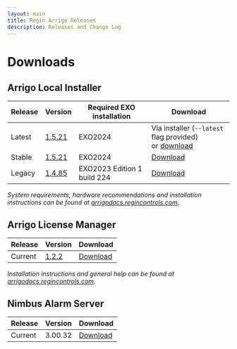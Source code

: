 ```yaml
---
layout: main
title: Regin Arrigo Releases
description: Releases and Change Log
---
```


# Downloads

## Arrigo Local Installer

| Release  | Version                                      | Required EXO installation | Download |
| -------- | -------------------------------------------- | ------------------------- | --------    |
| Latest   | [1.5.21](./arrigolocalinstaller.html#1521) | EXO2024 | Via installer (`--latest` flag provided)<br />or [download](https://arrigoartifacts.blob.core.windows.net/arrigo/latest/ArrigoLocalInstaller-EXO2024-1.5.21.exe?sp=r&st=2024-12-20T09:22:31Z&se=2025-12-20T17:22:31Z&spr=https&sv=2022-11-02&sr=b&sig=N1vIBR9%2BfKGgUH42L20U3tCQmspd2fy%2FwdPeDUXngH0%3D) |
| Stable   | [1.5.21](./arrigolocalinstaller.html#1521) | EXO2024 | [Download](https://arrigoartifacts.blob.core.windows.net/arrigo/stable/ArrigoLocalInstaller-EXO2024-1.5.21.exe?sp=r&st=2024-12-20T09:25:38Z&se=2025-12-20T17:25:38Z&spr=https&sv=2022-11-02&sr=b&sig=QEe1NwYKEkt3YYlD%2F4pbRvlRiqN6%2Bdp3tUcofef6JwY%3D) |
| Legacy   | [1.4.85](./arrigolocalinstaller.html#1485) | EXO2023 Edition 1 build 224 | [Download](https://arrigoartifacts.blob.core.windows.net/arrigo/stable/ArrigoLocalInstaller-EXO2023Edition1_224-1.4.85.exe?sp=r&st=2025-01-07T08:24:17Z&se=2025-06-30T15:24:17Z&spr=https&sv=2022-11-02&sr=c&sig=TKCIDNx9OZdKXFum42aJ5QAuV1EmwHY5dBO1meVDLvs%3D) |

*System requirements, hardware recommendations and installation instructions can be found at [arrigodocs.regincontrols.com](https://arrigodocs.regincontrols.com//Install%20and%20Configure).*


## Arrigo License Manager

| Release  | Version                                      |  Download |
| -------- | -------------------------------------------- |  --------------------------------- |
| Current  | [1.2.2](./arrigolicensemanager.html#122) | [Download](https://arrigoartifacts.blob.core.windows.net/arrigo/stable/License-Manager-Installer.1.2.2.exe?sp=r&st=2025-01-07T08:24:17Z&se=2025-06-30T15:24:17Z&spr=https&sv=2022-11-02&sr=c&sig=TKCIDNx9OZdKXFum42aJ5QAuV1EmwHY5dBO1meVDLvs%3D) |

*Installation instructions and general help can be found at [arrigodocs.regincontrols.com](https://arrigodocs.regincontrols.com//Install%20and%20Configure/02_Arrigo%20License%20Manager%20installer/).*

## Nimbus Alarm Server

| Release  | Version                                      |  Download |
| -------- | -------------------------------------------- |  --------------------------------- |
| Current  | 3.00.32   |  [Download](https://arrigoartifacts.blob.core.windows.net/arrigo/Nimbus%20Alarm%20Server%203.00.32%20for%20Arrigo%20Setup.exe?sp=r&st=2025-01-07T08:24:17Z&se=2025-06-30T15:24:17Z&spr=https&sv=2022-11-02&sr=c&sig=TKCIDNx9OZdKXFum42aJ5QAuV1EmwHY5dBO1meVDLvs%3D) |
